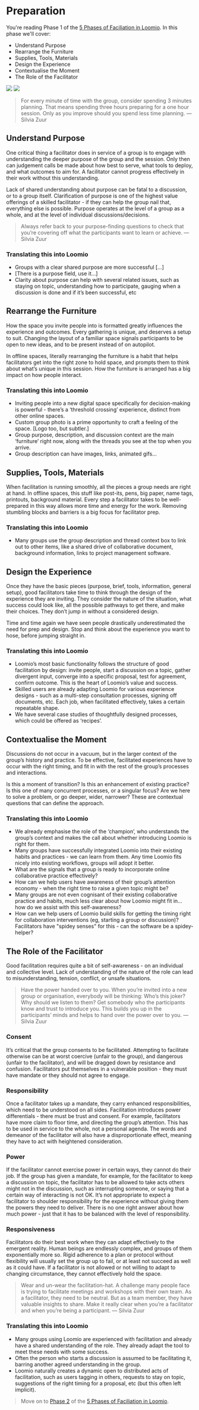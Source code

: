 # Preparation

You're reading Phase 1 of the [5 Phases of Faciliation in Loomio](index.md). In this phase we'll cover:

* Understand Purpose
* Rearrange the Furniture
* Supplies, Tools, Materials
* Design the Experience
* Contextualise the Moment
* The Role of the Facilitator

<img src="img/preparation_1200.jpg">


<img src="img/silvia_200.png" class="img-right img-100px"/>

> For every minute of time with the group, consider spending 3 minutes planning. That means spending three hours preparing for a one hour session. Only as you improve should you spend less time planning. — Silvia Zuur

## Understand Purpose

One critical thing a facilitator does in service of a group is to engage with understanding the deeper purpose of the group and the session. Only then can judgement calls be made about how best to serve, what tools to deploy, and what outcomes to aim for. A facilitator cannot progress effectively in their work without this understanding.

Lack of shared understanding about purpose can be fatal to a discussion, or to a group itself. Clarification of purpose is one of the highest value offerings of a skilled facilitator - if they can help the group nail that, everything else is possible. Purpose operates at the level of a group as a whole, and at the level of individual discussions/decisions.

> Always refer back to your purpose-finding questions to check that you’re covering off what the participants want to learn or achieve. — Silvia Zuur

### Translating this into Loomio

* Groups with a clear shared purpose are more successful [...]
* [There is a purpose field, use it...]
* Clarity about purpose can help with several related issues, such as staying on topic, understanding how to participate, gauging when a discussion is done and if it’s been successful, etc

## Rearrange the Furniture

How the space you invite people into is formatted greatly influences the experience and outcomes. Every gathering is unique, and deserves a setup to suit. Changing the layout of a familiar space signals participants to be open to new ideas, and to be present instead of on autopilot.

In offline spaces, literally rearranging the furniture is a habit that helps facilitators get into the right zone to hold space, and prompts them to think about what’s unique in this session. How the furniture is arranged has a big impact on how people interact.

### Translating this into Loomio

* Inviting people into a new digital space specifically for decision-making is powerful - there’s a ‘threshold crossing’ experience, distinct from other online spaces.
* Custom group photo is a prime opportunity to craft a feeling of the space. [Logo too, but subtler.]
* Group purpose, description, and discussion context are the main ‘furniture’ right now, along with the threads you see at the top when you arrive.
* Group description can have images, links, animated gifs...


## Supplies, Tools, Materials

When facilitation is running smoothly, all the pieces a group needs are right at hand. In offline spaces, this stuff like post-its, pens, big paper, name tags, printouts, background material. Every step a facilitator takes to be well-prepared in this way allows more time and energy for the work. Removing stumbling blocks and barriers is a big focus for facilitator prep.

### Translating this into Loomio

* Many groups use the group description and thread context box to link out to other items, like a shared drive of collaborative document, background information, links to project management software.


## Design the Experience

Once they have the basic pieces (purpose, brief, tools, information, general setup), good facilitators take time to think through the design of the experience they are inviting. They consider the nature of the situation, what success could look like, all the possible pathways to get there, and make their choices. They don’t jump in without a considered design.

Time and time again we have seen people drastically underestimated the need for prep and design. Stop and think about the experience you want to hose, before jumping straight in.


### Translating this into Loomio

* Loomio’s most basic functionality follows the structure of good facilitation by design: invite people, start a discussion on a topic, gather divergent input, converge into a specific proposal, test for agreement, confirm outcome. This is the heart of Loomio’s value and success.
* Skilled users are already adapting Loomio for various experience designs - such as a multi-step consultation processes, signing off documents, etc. Each job, when facilitated effectively, takes a certain repeatable shape.
* We have several case studies of thoughtfully designed processes, which could be offered as ‘recipes’.



## Contextualise the Moment

Discussions do not occur in a vacuum, but in the larger context of the group’s history and practice. To be effective, facilitated experiences have to occur with the right timing, and fit in with the rest of the group’s processes and interactions.

Is this a moment of transition? Is this an enhancement of existing practice? Is this one of many concurrent processes, or a singular focus? Are we here to solve a problem, or go deeper, wider, narrower? These are contextual questions that can define the approach.

### Translating this into Loomio

* We already emphasise the role of the ‘champion’, who understands the group’s context and makes the call about whether introducing Loomio is right for them.
* Many groups have successfully integrated Loomio into their existing habits and practices - we can learn from them. Any time Loomio fits nicely into existing workflows, groups will adopt it better.
* What are the signals that a group is ready to incorporate online collaborative practice effectively?
* How can we help users have awareness of their group’s attention economy - when the right time to raise a given topic might be?
* Many groups are not even cognisant of their existing collaborative practice and habits, much less clear about how Loomio might fit in… how do we assist with this self-awareness?
* How can we help users of Loomio build skills for getting the timing right for collaboration interventions (eg, starting a group or discussion)? Facilitators have "spidey senses" for this - can the software be a spidey-helper?


## The Role of the Facilitator

Good facilitation requires quite a bit of self-awareness - on an individual and collective level. Lack of understanding of the nature of the role can lead to misunderstanding, tension, conflict, or unsafe situations.

> Have the power handed over to you. When you’re invited into a new group or organisation, everybody will be thinking: Who’s this joker? Why should we listen to them? Get somebody who the participants know and trust to introduce you. This builds you up in the participants’ minds and helps to hand over the power over to you. — Silvia Zuur

### Consent
It’s critical that the group consents to be facilitated. Attempting to facilitate otherwise can be at worst coercive (unfair to the group), and dangerous (unfair to the facilitator), and will be dragged down by resistance and confusion. Facilitators put themselves in a vulnerable position - they must have mandate or they should not agree to engage.

### Responsibility
Once a facilitator takes up a mandate, they carry enhanced responsibilities, which need to be understood on all sides. Facilitation introduces power differentials - there must be trust and consent. For example, facilitators have more claim to floor time, and directing the group’s attention. This has to be used in service to the whole, not a personal agenda. The words and demeanor of the facilitator will also have a disproportionate effect, meaning they have to act with heightened consideration.

### Power
If the facilitator cannot exercise power in certain ways, they cannot do their job. If the group has given a mandate, for example, for the facilitator to keep a discussion on topic, the facilitator has to be allowed to take acts others might not in the discussion, such as interrupting someone, or saying that a certain way of interacting is not OK. It’s not appropriate to expect a facilitator to shoulder responsibility for the experience without giving them the powers they need to deliver. There is no one right answer about how much power - just that it has to be balanced with the level of responsibility.

### Responsiveness
Facilitators do their best work when they can adapt effectively to the emergent reality. Human beings are endlessly complex, and groups of them exponentially more so. Rigid adherence to a plan or protocol without flexibility will usually set the group up to fail, or at least not succeed as well as it could have. If a facilitator is not allowed or not willing to adapt to changing circumstance, they cannot effectively hold the space.

> Wear and un-wear the facilitation-hat. A challenge many people face is trying to facilitate meetings and workshops with their own team. As a facilitator, they need to be neutral. But as a team member, they have valuable insights to share. Make it really clear when you’re a facilitator and when you’re being a participant. — Silvia Zuur


### Translating this into Loomio

* Many groups using Loomio are experienced with facilitation and already have a shared understanding of the role. They already adapt the tool to meet these needs with some success.
* Often the person who starts a discussion is assumed to be facilitating it, barring another agreed understanding in the group.
* Loomio naturally creates a dynamic open to distributed acts of facilitation, such as users tagging in others, requests to stay on topic, suggestions of the right timing for a proposal, etc (but this often left implicit).


> Move on to [Phase 2](commencing.md) of the [5 Phases of Faciliation in Loomio](index.md).